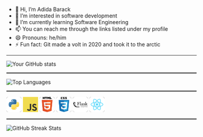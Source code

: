 - 👋 Hi, I’m Adida Barack
- 👀 I’m interested in software development
- 🌱 I’m currently learning Software Engineering
- 📫 You can reach me through the links listed under my profile
- 😄 Pronouns: he/him
- ⚡ Fun fact: Git made a volt in 2020 and took it to the arctic



----
![Your GitHub stats](https://github-readme-stats.vercel.app/api?username=lapilly254&show_icons=true&theme=dark)

<hr style="border:1px solid gray">

![Top Languages](https://github-readme-stats.vercel.app/api/top-langs/?username=lapilly254&layout=compact&langs_count=8&hide_title=true&card_width=450&theme=dark&cache_seconds=1800)

<hr style="border:1px solid gray">

<p align="left">
  <img height="40" src="https://raw.githubusercontent.com/github/explore/main/topics/python/python.png" alt="Python" style="background-color:black; border-radius:5px;">
 <img height="40" src="https://raw.githubusercontent.com/github/explore/main/topics/javascript/javascript.png" alt="JavaScript" style="background-color:black; border- 
 radius:5px;">
 <img height="40" src="https://raw.githubusercontent.com/github/explore/main/topics/html/html.png" alt="HTML" style="background-color:black; border-radius:5px;">
 <img height="40" src="https://raw.githubusercontent.com/github/explore/main/topics/css/css.png" alt="CSS" style="background-color:black; border-radius:5px;">
 <img height="40" src="https://raw.githubusercontent.com/github/explore/main/topics/flask/flask.png" alt="Flask" style="background-color:black; border-radius:5px;">
 <img height="40" src="https://raw.githubusercontent.com/github/explore/main/topics/react/react.png" alt="React" style="background-color:black; border-radius:5px;">
</p>

<hr style="border:1px solid gray">

![GitHub Streak Stats](https://github-readme-streak-stats.herokuapp.com/?user=lapilly254&theme=dark)




